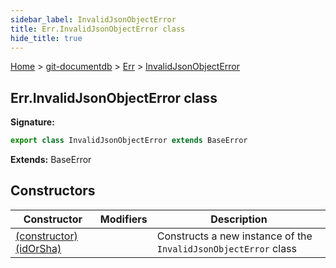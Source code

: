 ```yaml
---
sidebar_label: InvalidJsonObjectError
title: Err.InvalidJsonObjectError class
hide_title: true
---
```


[Home](./index.md) &gt; [git-documentdb](./git-documentdb.md) &gt; [Err](./git-documentdb.err.md) &gt; [InvalidJsonObjectError](./git-documentdb.err.invalidjsonobjecterror.md)

## Err.InvalidJsonObjectError class


<b>Signature:</b>

```typescript
export class InvalidJsonObjectError extends BaseError 
```
<b>Extends:</b> BaseError

## Constructors

|  Constructor | Modifiers | Description |
|  --- | --- | --- |
|  [(constructor)(idOrSha)](./git-documentdb.err.invalidjsonobjecterror._constructor_.md) |  | Constructs a new instance of the <code>InvalidJsonObjectError</code> class |

